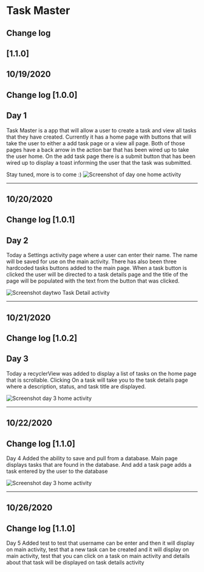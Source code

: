 # Task Master
## Change log
## [1.1.0]


## 10/19/2020
## Change log [1.0.0]
## Day 1
Task Master is a app that will allow a user to create a task and view all tasks that they have
created.
Currently it has a home page with buttons that will take the user to either a add task page or a
view all page. Both of those pages have a back arrow in the action bar that has been wired up to
take the user home. On the add task page there is a submit button that has been wired up to display
a toast informing the user that the task was submitted.

Stay tuned, more is to come :)
![Screenshot of day one home activity](screenshots/lab26Screenshot.PNG)

--------------------------
## 10/20/2020
## Change log [1.0.1]
## Day 2
Today a Settings activity page where a user can enter their name. The name will be saved for use on
the main activity. There has also been three hardcoded tasks buttons added to the main page. When a
task button is clicked the user will be directed to a task details page and the title of the page
will be populated with the text from the button that was clicked.

![Screenshot daytwo Task Detail activity](screenshots/lab27screenShot.PNG)

------------------------
## 10/21/2020
## Change log [1.0.2]
## Day 3
Today a recyclerView was added to display a list of tasks on the home page that is scrollable. Clicking
On a task will take you to the task details page where a description, status, and task title are displayed.

![Screenshot day 3 home activity](screenshots/Day3HomeScreenShot.PNG)

-----------------------
## 10/22/2020
## Change log [1.1.0]
Day 4
Added the ability to save and pull from a database. Main page displays tasks that are found in the database.
And add a task page adds a task entered by the user to the database

![Screenshot day 3 home activity](screenshots/Day4Screenshot)

-----------------------
## 10/26/2020
## Change log [1.1.0]
Day 5
Added test to test that username can be enter and then it will display on main activity,
test that a new task can be created and it will display on main activity,
test that you can click on a task on main activity and details about that task will be
displayed on task details activity








